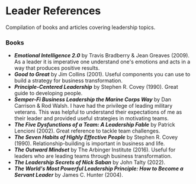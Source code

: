 # Leader References
Compilation of books and articles covering leadership topics.

### Books

- ***Emotional Intelligence 2.0*** by Travis Bradberry & Jean Greaves (2009). As a leader it is imperative one understand one's emotions and acts in a way that produces positive results.
- ***Good to Great*** by Jim Collins (2001). Useful components you can use to build a strategy for business transformation.
- ***Principle-Centered Leadership*** by Stephen R. Covey (1990). Great guide to developing people.
- ***Semper-Fi Business Leadership the Marine Corps Way*** by Dan Carrison & Rod Walsh. I have had the privilege of leading military veterans.  This was helpful to understand their expectations of me as their leader and provided useful strategies in motivating teams.
- ***The Five Dysfunctions of a Team: A Leadership Fable*** by Patrick Lencioni (2002). Great reference to tackle team challenges.
- ***The Seven Habits of Highly Effective People*** by Stephen R. Covey (1990). Relationship-building is important in business and life.
- ***The Outward Mindset*** by The Arbinger Institute (2016). Useful for leaders who are leading teams through business transformation.
- ***The Leadership Secrets of Nick Saban*** by John Talty (2022).
- ***The World's Most Powerful Leadership Principle: How to Become a Servant Leader*** by James C. Hunter (2004). 
